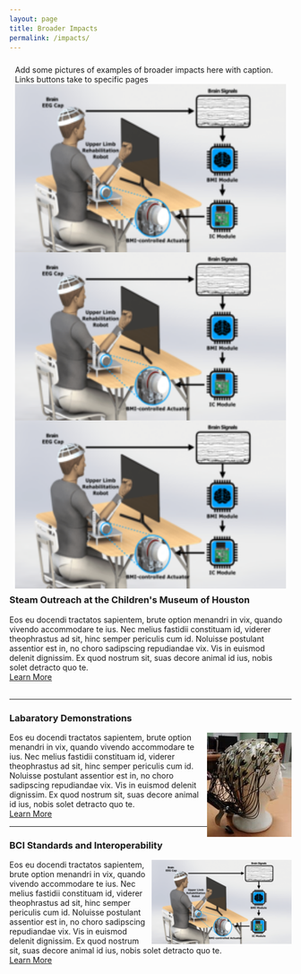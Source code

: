 ```yaml
---
layout: page
title: Broader Impacts
permalink: /impacts/
---
```

<html>
  <head>
    <style>
      .side-image{
        padding: 10px;
        float: right;
        width: 500;
     }
    </style>
  </head>
<div class="side-image">
Add some pictures of examples of broader impacts here with caption. Links buttons take to specific pages
<img class="section" src="/assets/newfigure.png" alt="Test" align="right" width="500" height="300" />
<br>
<img class="section" src="/assets/newfigure.png" alt="Test" align="right" width="500" height="300" />
<br>
<img class="section" src="/assets/newfigure.png" alt="Test" align="right" width="500" height="300" />
  </div>
<div class="section" align="left">
<hr>
<h3>Steam Outreach at the Children's Museum of Houston</h3>
Eos eu docendi tractatos sapientem, brute option menandri in vix, quando vivendo accommodare te ius. Nec melius fastidii constituam id, viderer theophrastus ad sit, hinc semper periculis cum id. Noluisse postulant assentior est in, no choro sadipscing repudiandae vix. Vis in euismod delenit dignissim. Ex quod nostrum sit, suas decore animal id ius, nobis solet detracto quo te.
<br>
<a href="/artifacts/" class="button" >Learn More</a>
</div>
<br>
<div class="section">
<hr>
<h3>Labaratory Demonstrations</h3>
<img class="section" src="/photos/hardware.jpg" alt="Test" align="right"  />
Eos eu docendi tractatos sapientem, brute option menandri in vix, quando vivendo accommodare te ius. Nec melius fastidii constituam id, viderer theophrastus ad sit, hinc semper periculis cum id. Noluisse postulant assentior est in, no choro sadipscing repudiandae vix. Vis in euismod delenit dignissim. Ex quod nostrum sit, suas decore animal id ius, nobis solet detracto quo te.
<br>
<a href="https://neuroexo.org" class="button" >Learn More</a>
</div>
<div class="section">
<hr>
<h3>BCI Standards and Interoperability</h3>
<img class="section" src="/assets/newfigure.png" alt="Test" align="right" height="150" width="250" />
Eos eu docendi tractatos sapientem, brute option menandri in vix, quando vivendo accommodare te ius. Nec melius fastidii constituam id, viderer theophrastus ad sit, hinc semper periculis cum id. Noluisse postulant assentior est in, no choro sadipscing repudiandae vix. Vis in euismod delenit dignissim. Ex quod nostrum sit, suas decore animal id ius, nobis solet detracto quo te.
<br>
<a href="https://neuroexo.org" class="button" >Learn More</a>
<br>
</div>
